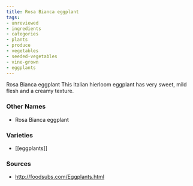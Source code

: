```yaml
---
title: Rosa Bianca eggplant
tags:
- unreviewed
- ingredients
- categories
- plants
- produce
- vegetables
- seeded-vegetables
- vine-grown
- eggplants
---
```

Rosa Bianca eggplant This Italian hierloom eggplant has very sweet, mild flesh and a creamy texture.

### Other Names

* Rosa Bianca eggplant

### Varieties

* [[eggplants]]

### Sources
* http://foodsubs.com/Eggplants.html
